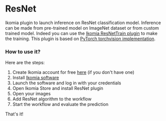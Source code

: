 # ResNet

Ikomia plugin to launch inference on ResNet classification model. Inference can be made from pre-trained model on ImageNet dataset or from custom trained model. Indeed you can use the [Ikomia ResNetTrain plugin](https://github.com/Ikomia-dev/ResNetTrain) to make the training. This plugin is based on [PyTorch torchvision implementation](https://github.com/pytorch/vision).

### How to use it?
Here are the steps:

1. Create Ikomia account for free [here](https://ikomia.com/accounts/signup/) (if you don't have one)
2. Install [Ikomia software](https://ikomia.com/en/download)
3. Launch the software and log in with your credentials
4. Open Ikomia Store and install ResNet plugin
5. Open your images
6. Add ResNet algorithm to the workflow
7. Start the workflow and evaluate the prediction

That's it!

